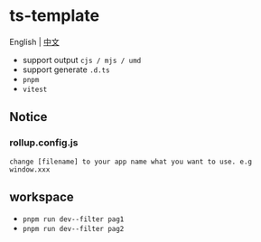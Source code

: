 # ts-template

English | [中文](./README.CN.md)

- support output `cjs / mjs / umd`
- support generate `.d.ts`
- `pnpm`
- `vitest`

## Notice

### rollup.config.js

`change [filename] to your app name what you want to use. e.g window.xxx`

## workspace

- `pnpm run dev--filter pag1`
- `pnpm run dev--filter pag2`
